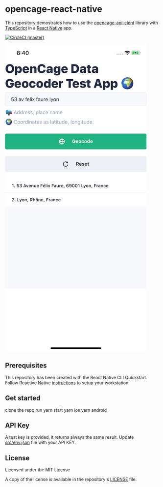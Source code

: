 # opencage-react-native

This repository demostrates how to use the [opencage-api-cient](https://github.com/tsamaya/opencage-api-client) library with [TypeScript](https://www.typescriptlang.org/) in a [React Native](https://reactnative.dev/) app.

[![CircleCI (master)](https://img.shields.io/circleci/project/github/tsamaya/opencage-react-native.svg)](https://circleci.com/gh/tsamaya/opencage-react-native)

![screenshot](./resources/screenshot-ios.png)

## Prerequisites

This repository has been created with the React Native CLI Quickstart.
Follow Reactive Native [instructions](<(https://reactnative.dev/docs/environment-setup)>) to setup your workstation

## Get started

clone the repo
run
yarn start
yarn ios
yarn android

## API Key

A test key is provided, it returns always the same result. Update [src/env.json](./src/env.json) file with your API KEY.

## License

Licensed under the MIT License

A copy of the license is available in the repository's [LICENSE](LICENSE) file.
